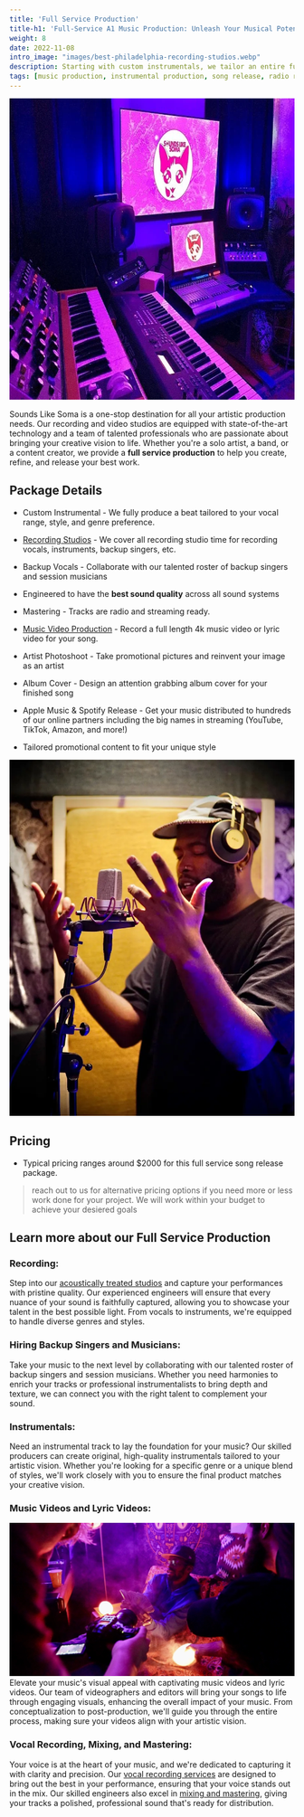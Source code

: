 ```yaml
---
title: 'Full Service Production'
title-h1: 'Full-Service A1 Music Production: Unleash Your Musical Potential'
weight: 8
date: 2022-11-08
intro_image: "images/best-philadelphia-recording-studios.webp"
description: Starting with custom instrumentals, we tailor an entire full service production around your artistic vision. Release on Spotify and record a music video
tags: [music production, instrumental production, song release, radio ready]
---
```


<img src="/images/best-philadelphia-recording-studios.webp" loading="lazy" title="Recording Studio with Keyboards and Sperkers" alt="Recording Studio with Keyboards and Sperkers" width="763" height="533"/>

Sounds Like Soma is a one-stop destination for all your artistic production needs. Our recording and video studios are equipped with state-of-the-art technology and a team of talented professionals who are passionate about bringing your creative vision to life. Whether you're a solo artist, a band, or a content creator, we provide a **full service production** to help you create, refine, and release your best work.

## Package Details

- Custom Instrumental - We fully produce a beat tailored to your vocal range, style, and genre preference.

- <a href="/services/recording-studios/" target="Recording Studios">Recording Studios</a> - We cover all recording studio time for recording vocals, instruments, backup singers, etc.

- Backup Vocals - Collaborate with our talented roster of backup singers and session musicians

- Engineered to have the **best sound quality** across all sound systems

- Mastering - Tracks are radio and streaming ready.

- <a href="/services/music-video-production/" target="Music Video Produciton">Music Video Production</a> - Record a full length 4k music video or lyric video for your song.

- Artist Photoshoot - Take promotional pictures and reinvent your image as an artist

- Album Cover - Design an attention grabbing album cover for your finished song

- Apple Music & Spotify Release - Get your music distributed to hundreds of our online partners including the big names in streaming (YouTube, TikTok, Amazon, and more!)

- Tailored promotional content to fit your unique style

<img src="/images/blogs/rnb-recording-studio-philadelphia.webp" loading="lazy" title="philadelphia voiceover recording studios" alt="philadelphia voiceover recording studios" />

## Pricing

- Typical pricing ranges around $2000 for this full service song release package. 

> reach out to us for alternative pricing options if you need more or less work done for your project. We will work within your budget to achieve your desiered goals


## Learn more about our Full Service Production

### Recording:
Step into our <a href="/services/recording-studios/" target="Recording Studios">acoustically treated studios</a> and capture your performances with pristine quality. Our experienced engineers will ensure that every nuance of your sound is faithfully captured, allowing you to showcase your talent in the best possible light. From vocals to instruments, we're equipped to handle diverse genres and styles.

### Hiring Backup Singers and Musicians:
Take your music to the next level by collaborating with our talented roster of backup singers and session musicians. Whether you need harmonies to enrich your tracks or professional instrumentalists to bring depth and texture, we can connect you with the right talent to complement your sound.

### Instrumentals:
Need an instrumental track to lay the foundation for your music? Our skilled producers can create original, high-quality instrumentals tailored to your artistic vision. Whether you're looking for a specific genre or a unique blend of styles, we'll work closely with you to ensure the final product matches your creative vision.

### Music Videos and Lyric Videos:

<img src="/images/services/philly-music-video-production.webp" loading="lazy" title="Philly Music Video Production" alt="Camera recording rapper smoking in studio" />
Elevate your music's visual appeal with captivating music videos and lyric videos. Our team of videographers and editors will bring your songs to life through engaging visuals, enhancing the overall impact of your music. From conceptualization to post-production, we'll guide you through the entire process, making sure your videos align with your artistic vision.

### Vocal Recording, Mixing, and Mastering:
Your voice is at the heart of your music, and we're dedicated to capturing it with clarity and precision. Our <a href="/services/recording-studios/" target="vocal recording services">vocal recording services</a> are designed to bring out the best in your performance, ensuring that your voice stands out in the mix. Our skilled engineers also excel in <a href="/services/recording-studios/" target="mixing and mastering">mixing and mastering</a>, giving your tracks a polished, professional sound that's ready for distribution.